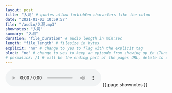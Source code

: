 ```yaml
---
layout: post
title: "入洞" # quotes allow forbidden characters like the colon
date: "2021-01-03 10:59:57"
file: "/audio/入洞.mp3"
shownotes: "入洞"
summary: "入洞"
duration: "file_duration" # audio length in min:sec
length: "file_length" # filesize in bytes
explicit: "no" # change to yes to flag with the explicit tag
block: "no" # change to yes to keep an episode from showing up in iTunes
# permalink: /1 # will be the ending part of the pages URL, delete to default to the title
---
```


<audio controls>
<source src="{{site.url}}{{site.baseurl}}{{ page.file }}" type="audio/x-mp3">
Your browser does not support the audio element.
</audio>
{{ page.shownotes }}
